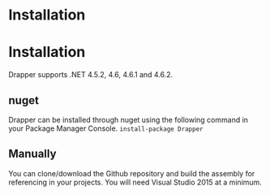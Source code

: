 # Installation

# Installation

Drapper supports .NET 4.5.2, 4.6, 4.6.1 and 4.6.2. 

## nuget

Drapper can be installed through nuget using the following command in your Package Manager Console. 
`install-package Drapper`

## Manually

You can clone/download the Github repository and build the assembly for referencing in your projects. You will need Visual Studio 2015 at a minimum. 